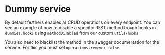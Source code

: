 # Dummy service

By default feathers enables all CRUD operations on every endpoint.
You can see an example of how to disable a specific REST method trough hooks in `dummies.hooks`
using `methodDisabled` from our custom `utils/hooks`

You also need to blacklist the method in the swagger documentation for the service.
For this you must set `operations.remove: false`

